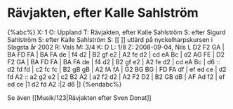 # Rävjakten, efter Kalle Sahlström

{%abc%}
X: 1
O: Uppland
T: Rävjakten, efter Kalle Sahlström
S: efter Sigurd Sahlström
S: efter Kalle Sahlström
S: [[ ]] utlärd på nyckelharpskursen i Slagsta år 2002
R: Vals
M: 3/4
K: D
L: 1/8
Z: 2008-09-04, Nils L
D2 F2 GA | BA FD FA | BA FA de | f4 d2 | B2 gf e2 | A2 fe d2 | cd eA Bc | d2 AG FE | 
D2 F2 GA | BA FD FA | BA FA de | f4 d2 | B2 gf e2 | A2 fe d2 | cd eA Bc | d6 :: 
d2 fd fd | c2 fc fc | B2 gB gB | A2 fA fA | G2 BG BG | FD FA df | ef ed ce | d2 fd A2 :: 
a2 g2 e2 | c2 B2 A2 | a2 f2 d2 | A2 F2 D2 | B2 GB dB | AF Ad f2 | ef ed ce |1 d2 fd A2 :|2 d6 |]
{%endabc%}

Se även [[Musik/123|Rävjakten efter Sven Donat]]

